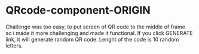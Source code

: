 # QRcode-component-ORIGIN

Challenge was too easy, to put screen of QR code to the middle of frame<br>
so i made it more challenging and made it functional.
If you click GENERATE link, it will generate random QR code.
Lenght of the code is 10 random letters.
